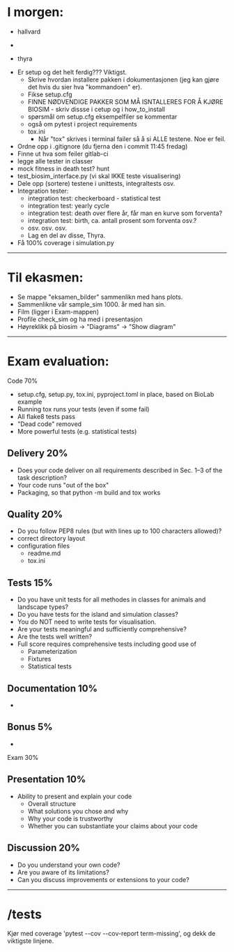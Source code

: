 I morgen:
=========
- hallvard
* 

- thyra
* Er setup og det helt ferdig??? Viktigst.
  * Skrive hvordan installere pakken i dokumentasjonen (jeg kan gjøre det hvis du sier hva 
    "kommandoen" er).
  * Fikse setup.cfg
  * FINNE NØDVENDIGE PAKKER SOM MÅ ISNTALLERES FOR Å KJØRE BIOSIM 
         - skriv dissse i cetup og i how_to_install  
  * spørsmål om setup.cfg eksempelfiler se kommentar
  * også om pytest i project requirements
  * tox.ini
    * Når "tox" skrives i terminal failer så å si ALLE testene. Noe er feil.
* Ordne opp i .gitignore (du fjerna den i commit 11:45 fredag)
* Finne ut hva som feiler gitlab-ci
* legge alle tester in classer
* mock fitness in death test? hunt
* test_biosim_interface.py (vi skal IKKE teste visualisering)
* Dele opp (sortere) testene i unittests, integraltests osv.
* Integration tester:
  * integration test: checkerboard - statistical test
  * integration test: yearly cycle
  * integration test: death over flere år, får man en kurve som forventa?
  * integration test: birth, ca. antall prosent som forventa osv.?
  * osv. osv. osv.
  * Lag en del av disse, Thyra.
* Få 100% coverage i simulation.py

---------------------------------------------------------------------------------------------------

Til ekasmen:
============
* Se mappe "eksamen_bilder" sammenlikn med hans plots.
* Sammenlikne vår sample_sim 1000. år med han sin.
* Film (ligger i Exam-mappen)
* Profile check_sim og ha med i presentasjon
* Høyreklikk på biosim -> "Diagrams" -> "Show diagram"

---------------------------------------------------------------------------------------------------

Exam evaluation:
================

Code 70%

* setup.cfg, setup.py, tox.ini, pyproject.toml in place, based on BioLab example
* Running tox runs your tests (even if some fail)
* All flake8 tests pass
* "Dead code" removed
* More powerful tests (e.g. statistical tests)

Delivery 20%
------------
* Does your code deliver on all requirements described in Sec. 1–3 of the task description?
* Your code runs "out of the box"
* Packaging, so that python -m build and tox works

Quality 20%
-----------
* Do you follow PEP8 rules (but with lines up to 100 characters allowed)?
* correct directory layout
* configuration files
  - readme.md
  - tox.ini

Tests 15%
---------
* Do you have unit tests for all methodes in classes for animals and landscape types?
* Do you have tests for the island and simulation classes?
* You do NOT need to write tests for visualisation.
* Are your tests meaningful and sufficiently comprehensive?
* Are the tests well written?
* Full score requires comprehensive tests including good use of 
  - Parameterization
  - Fixtures 
  - Statistical tests

Documentation 10%
-----------------
* 

Bonus 5%
--------
* 

Exam 30%

Presentation 10%
-----------------
* Ability to present and explain your code 
  - Overall structure
  - What solutions you chose and why
  - Why your code is trustworthy
  - Whether you can substantiate your claims about your code

Discussion 20%
--------------
* Do you understand your own code?
* Are you aware of its limitations?
* Can you discuss improvements or extensions to your code?

---------------------------------------------------------------------------------------------------

/tests
======

Kjør med coverage 'pytest --cov --cov-report term-missing', og dekk de viktigste linjene.
